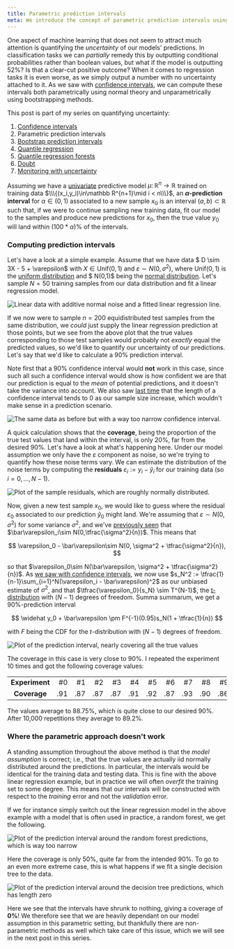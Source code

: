 ```yaml
---
title: Parametric prediction intervals
meta: We introduce the concept of parametric prediction intervals using normal theory, and how they are different to confidence intervals. As examples we consider the classical linear regression model with additive noise and show that the intervals work as intended in that case. We also explore what happens as soon as we start to overfit.
---
```


One aspect of machine learning that does not seem to attract much attention is quantifying the *uncertainty* of our models' predictions. In classification tasks we can *partially* remedy this by outputting conditional probabilities rather than boolean values, but what if the model is outputting 52%? Is that a clear-cut positive outcome? When it comes to regression tasks it is even worse, as we simply output a number with no uncertainty attached to it. As we saw with [confidence intervals](https://saattrupdan.github.io/2020-02-20-confidence/), we can compute these intervals both parametrically using normal theory and unparametrically using bootstrapping methods.

This post is part of my series on quantifying uncertainty:
  1. [Confidence intervals](https://saattrupdan.github.io/2020-02-20-confidence/)
  2. Parametric prediction intervals
  3. [Bootstrap prediction intervals](https://saattrupdan.github.io/2020-03-01-bootstrap-prediction/)
  4. [Quantile regression](https://saattrupdan.github.io/2020-03-09-quantile-regression/)
  5. [Quantile regression forests](https://saattrupdan.github.io/2020-04-05-quantile-regression-forests/)
  6. [Doubt](https://saattrupdan.github.io/2021-04-04-doubt/)
  7. [Monitoring with uncertainty](https://saattrupdan.github.io/2022-11-19-monitoring-with-uncertainty/)

Assuming we have a [univariate](https://en.wikipedia.org/wiki/Univariate) predictive model $\mu\colon\mathbb R^n\to\mathbb R$ trained on training data $\\\{(x_i,y_i)\in\mathbb R^{n+1}\mid i < n\\\}$, an **$\alpha$-prediction interval** for $\alpha\in(0,1)$ associated to a new sample $x_0$ is an interval $(a,b)\subset\mathbb R$ such that, if we were to continue sampling new training data, fit our model to the samples and produce new predictions for $x_0$, then the true value $y_0$ will land within $(100 * \alpha)$% of the intervals.


### Computing prediction intervals

Let's have a look at a simple example. Assume that we have data $ D \sim 3X - 5 + \varepsilon$ with $X\in\text{Unif}(0,1)$ and $\varepsilon\sim N(0,\sigma^2)$, where $\text{Unif}(0,1)$ is the [uniform distribution](https://saattrupdan.github.io/2019-05-22-uniform/) and $ N(0,1)$ being the [normal distribution](https://saattrupdan.github.io/2019-06-05-normal/). Let's sample $N=50$ training samples from our data distribution and fit a linear regression model.

![Linear data with additive normal noise and a fitted linear regression line.](/prediction-data.png)

If we now were to sample $n=200$ equidistributed test samples from the same distribution, we *could* just supply the linear regression prediction at those points, but we see from the above plot that the true values corresponding to those test samples would probably not *exactly* equal the predicted values, so we'd like to quantify our uncertainty of our predictions. Let's say that we'd like to calculate a 90% prediction interval.

Note first that a 90% confidence interval would **not** work in this case, since such all such a confidence interval would show is how confident we are that our prediction is equal to the *mean* of potential predictions, and it doesn't take the variance into account. We also saw [last time](https://saattrupdan.github.io/2020-02-20-confidence/) that the length of a confidence interval tends to 0 as our sample size increase, which wouldn't make sense in a prediction scenario.

![The same data as before but with a way too narrow confidence interval.](/prediction-confidence.png)

A quick calculation shows that the **coverage**, being the proportion of the true test values that land within the interval, is only 20%, far from the desired 90%. Let's have a look at what's happening here. Under our model assumption we only have the $\varepsilon$ component as noise, so we're trying to quantify how these noise terms vary. We can estimate the distribution of the noise terms by computing the **residuals** $\varepsilon_i := y_i-\widehat y_i$ for our training data (so $i = 0,\dots,N-1$).

![Plot of the sample residuals, which are roughly normally distributed.](/prediction-residuals.png)

Now, given a new test sample $x_0$, we would like to guess where the residual $\varepsilon_0$ associated to our prediction $\widehat y_0$ might land. We're assuming that $\varepsilon\sim N(0,\sigma^2)$ for some variance $\sigma^2$, and we've [previously seen](https://saattrupdan.github.io/2020-02-20-confidence/) that $\bar\varepsilon_i\sim N(0,\tfrac{\sigma^2}{n})$. This means that

$$ \varepsilon_0 - \bar\varepsilon\sim N(0, \sigma^2 + \tfrac{\sigma^2}{n}), $$

so that $\varepsilon_0\sim N(\bar\varepsilon, \sigma^2 + \tfrac{\sigma^2}{n})$. As [we saw with confidence intervals](https://saattrupdan.github.io/2020-02-20-confidence/), we now use $s_N^2 := \tfrac{1}{n-1}\sum_{i=1}^N(\varepsilon_i - \bar\varepsilon)^2$ as our unbiased estimate of $\sigma^2$, and that $\tfrac{\varepsilon_0}{s_N} \sim T^{N-1}$, the [t-distribution](https://en.wikipedia.org/wiki/Student%27s_t-distribution) with $(N-1)$ degrees of freedom. Summa summarum, we get a 90%-prediction interval

$$ \widehat y_0 + \bar\varepsilon \pm F^{-1}(0.95)s_N(1 + \tfrac{1}{n}) $$

with $F$ being the CDF for the $t$-distribution with $(N-1)$ degrees of freedom.

![Plot of the prediction interval, nearly covering all the true values](/prediction-normal-pi.png)

The coverage in this case is very close to 90%. I repeated the experiment 10 times and got the following coverage values:

|            |     |     |     |     |     |     |     |     |     |     |
|:----------:|----:|----:|----:|----:|----:|----:|----:|----:|----:|----:|
| **Experiment** | #0  | #1  | #2  | #3  | #4  | #5  | #6  | #7  | #8  | #9  |
| **Coverage**   | .91 | .87 | .87 | .87 | .91 | .92 | .87 | .93 | .90 | .86 |

The values average to 88.75%, which is quite close to our desired 90%. After 10,000 repetitions they average to 89.2%.


### Where the parametric approach doesn't work

A standing assumption throughout the above method is that the *model assumption* is correct; i.e., that the true values are actually iid normally distributed around the predictions. In particular, the intervals would be identical for the training data and testing data. This is fine with the above linear regression example, but in practice we will often *overfit* the training set to some degree. This means that our intervals will be constructed with respect to the *training* error and not the *validation* error.

If we for instance simply switch out the linear regression model in the above example with a model that is often used in practice, a random forest, we get the following.

![Plot of the prediction interval around the random forest predictions, which is way too narrow](/prediction-random-forest.png)

Here the coverage is only 50%, quite far from the intended 90%. To go to an even more extreme case, this is what happens if we fit a single decision tree to the data.

![Plot of the prediction interval around the decision tree predictions, which has length zero](/prediction-decision-tree.png)

Here we see that the intervals have shrunk to nothing, giving a coverage of **0%**! We therefore see that we are heavily dependant on our model assumption in this parametric setting, but thankfully there are non-parametric methods as well which take care of this issue, which we will see in the next post in this series.
